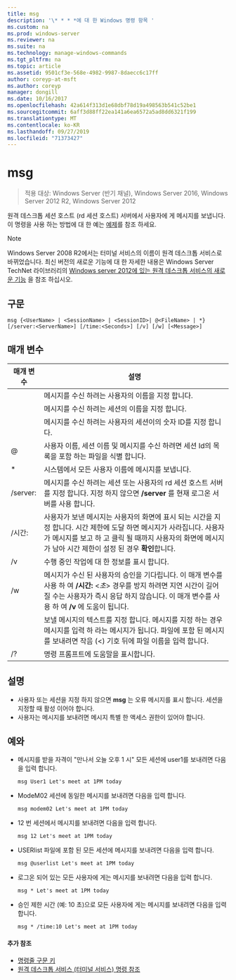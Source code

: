 ```yaml
---
title: msg
description: '\* * * *에 대 한 Windows 명령 항목 '
ms.custom: na
ms.prod: windows-server
ms.reviewer: na
ms.suite: na
ms.technology: manage-windows-commands
ms.tgt_pltfrm: na
ms.topic: article
ms.assetid: 9501cf3e-568e-4982-9987-8daecc6c17ff
author: coreyp-at-msft
ms.author: coreyp
manager: dongill
ms.date: 10/16/2017
ms.openlocfilehash: 42a614f313d1e68dbf78d19a498563b541c52be1
ms.sourcegitcommit: 6aff3d88ff22ea141a6ea6572a5ad8dd6321f199
ms.translationtype: MT
ms.contentlocale: ko-KR
ms.lasthandoff: 09/27/2019
ms.locfileid: "71373427"
---
```

# <a name="msg"></a>msg

>적용 대상: Windows Server (반기 채널), Windows Server 2016, Windows Server 2012 R2, Windows Server 2012

원격 데스크톱 세션 호스트 (rd 세션 호스트) 서버에서 사용자에 게 메시지를 보냅니다.
이 명령을 사용 하는 방법에 대 한 예는 [예제](#BKMK_examples)를 참조 하세요.
> [!NOTE]
> Windows Server 2008 R2에서는 터미널 서비스의 이름이 원격 데스크톱 서비스로 바뀌었습니다. 최신 버전의 새로운 기능에 대 한 자세한 내용은 Windows Server TechNet 라이브러리의 [Windows server 2012에 있는 원격 데스크톱 서비스의 새로운 기능](https://technet.microsoft.com/library/hh831527) 을 참조 하십시오.

## <a name="syntax"></a>구문
```
msg {<UserName> | <SessionName> | <SessionID>| @<FileName> | *} [/server:<ServerName>] [/time:<Seconds>] [/v] [/w] [<Message>]
```

## <a name="parameters"></a>매개 변수

|      매개 변수       |                                                                                                                               설명                                                                                                                               |
|----------------------|-------------------------------------------------------------------------------------------------------------------------------------------------------------------------------------------------------------------------------------------------------------------------|
|      <UserName>      |                                                                                                  메시지를 수신 하려는 사용자의 이름을 지정 합니다.                                                                                                   |
|    <SessionName>     |                                                                                                 메시지를 수신 하려는 세션의 이름을 지정 합니다.                                                                                                 |
|     <SessionID>      |                                                                                            메시지를 수신 하려는 사용자의 세션이의 숫자 ID를 지정 합니다.                                                                                            |
|     @<FileName>      |                                                                         사용자 이름, 세션 이름 및 메시지를 수신 하려면 세션 Id의 목록을 포함 하는 파일을 식별 합니다.                                                                         |
|          \*          |                                                                                                           시스템에서 모든 사용자 이름에 메시지를 보냅니다.                                                                                                            |
| /server:<ServerName> |                                              메시지를 수신 하려는 세션 또는 사용자의 rd 세션 호스트 서버를 지정 합니다. 지정 하지 않으면 **/server** 를 현재 로그온 서버를 사용 합니다.                                              |
|   /시간: <Seconds>    | 사용자가 보낸 메시지는 사용자의 화면에 표시 되는 시간을 지정 합니다. 시간 제한에 도달 하면 메시지가 사라집니다. 사용자가 메시지를 보고 하 고 클릭 될 때까지 사용자의 화면에 메시지가 남아 시간 제한이 설정 된 경우 **확인**합니다. |
|          /v          |                                                                                                         수행 중인 작업에 대 한 정보를 표시 합니다.                                                                                                         |
|          /w          |         메시지가 수신 된 사용자의 승인을 기다립니다. 이 매개 변수를 사용 하 여 **/시간:** <*초*> 경우를 방지 하려면 지연 시간이 길어질 수는 사용자가 즉시 응답 하지 않습니다. 이 매개 변수를 사용 하 여 **/v** 에 도움이 됩니다.          |
|      <Message>       |                  보낼 메시지의 텍스트를 지정 합니다. 메시지를 지정 하는 경우 메시지를 입력 하 라는 메시지가 됩니다. 파일에 포함 된 메시지를 보내려면 작음 (<) 기호 뒤에 파일 이름을 입력 합니다.                  |
|          /?          |                                                                                                                  명령 프롬프트에 도움말을 표시합니다.                                                                                                                   |

## <a name="remarks"></a>설명
-   사용자 또는 세션을 지정 하지 않으면 **msg** 는 오류 메시지를 표시 합니다. 세션을 지정할 때 활성 이어야 합니다.
-   사용자는 메시지를 보내려면 메시지 특별 한 액세스 권한이 있어야 합니다.

## <a name="BKMK_examples"></a>예와
-   메시지를 받을 자격이 "만나서 오늘 오후 1 시" 모든 세션에 user1를 보내려면 다음을 입력 합니다.
    ```
    msg User1 Let's meet at 1PM today
    ```
-   ModeM02 세션에 동일한 메시지를 보내려면 다음을 입력 합니다.
    ```
    msg modem02 Let's meet at 1PM today
    ```
-   12 번 세션에서 메시지를 보내려면 다음을 입력 합니다.
    ```
    msg 12 Let's meet at 1PM today
    ```
-   USERlist 파일에 포함 된 모든 세션에 메시지를 보내려면 다음을 입력 합니다.
    ```
    msg @userlist Let's meet at 1PM today
    ```
-   로그온 되어 있는 모든 사용자에 게는 메시지를 보내려면 다음을 입력 합니다.
    ```
    msg * Let's meet at 1PM today
    ```
-   승인 제한 시간 (예: 10 초)으로 모든 사용자에 게는 메시지를 보내려면 다음을 입력 합니다.
    ```
    msg * /time:10 Let's meet at 1PM today
    ```

#### <a name="additional-references"></a>추가 참조
-  [명령줄 구문 키](command-line-syntax-key.md)
-  [원격 데스크톱 서비스 &#40;터미널 서비스&#41; 명령 참조](remote-desktop-services-terminal-services-command-reference.md)
